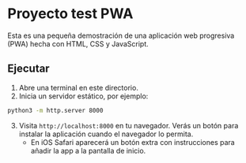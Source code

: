 # Proyecto test PWA

Esta es una pequeña demostración de una aplicación web progresiva (PWA) hecha con HTML, CSS y JavaScript.

## Ejecutar

1. Abre una terminal en este directorio.
2. Inicia un servidor estático, por ejemplo:

```bash
python3 -m http.server 8000
```

3. Visita `http://localhost:8000` en tu navegador. Verás un botón para instalar la aplicación cuando el navegador lo permita.
   - En iOS Safari aparecerá un botón extra con instrucciones para añadir la app a la pantalla de inicio.

